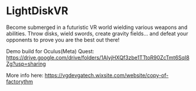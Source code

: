 # LightDiskVR

Become submerged in a futuristic VR world wielding various weapons and abilities. Throw disks, wield swords, create gravity fields… and defeat your opponents to prove you are the best out there!

Demo build for Oculus(Meta) Quest: https://drive.google.com/drive/folders/1AlyjHXQf3zbe1TTtoR90ZcTmt6SqI8Zg?usp=sharing

More info here: https://vgdevgatech.wixsite.com/website/copy-of-factorythm
